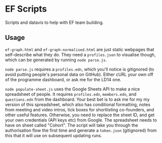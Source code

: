 # EF Scripts

Scripts and datavis to help with EF team building.

## Usage

`ef-graph.html` and `ef-graph-normalised.html` are just static webpages that self-describe what they do. They need a `profiles.json` to visualise though, which can be generated by running `node parse.js`.

`node parse.js` requires a `profiles.edn`, which you'll notice is gitignored (to avoid putting people's personal data on GitHub). Either cURL your own off of the programme dashboard, or ask me for the LD14 one.

`node populate-sheet.js` uses the Google Sheets API to make a nice spreadsheet of people. It requires `profiles.edn`, `members.edn`, and `questions.edn` from the dashboard. Your best bet is to ask me for my my version of this spreadsheet, which also has conditional formatting, notes from meeting and video intros, tick boxes for shortlisting co-founders, and other useful features. Otherwise, you need to replace the sheet ID, and get your own credentials (API keys etc) from Google. The spreadsheet needs to have on sheet called "Cohort". The script will take you through the authorisation flow the first time and generate a `token.json` (gitignored) from this that it will use on subsequent updating runs.
